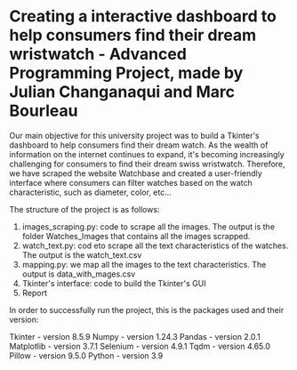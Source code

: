 #  Creating a interactive dashboard to help consumers find their dream wristwatch - Advanced Programming Project, made by Julian Changanaqui and Marc Bourleau 
Our main objective for this university project was to build a Tkinter's dashboard to help consumers find their dream watch. As the wealth of information on the internet continues to expand, it's becoming increasingly challenging for consumers to find their dream swiss wristwatch. Therefore, we have scraped the website Watchbase and created a user-friendly interface where consumers can filter watches based on the watch characteristic, such as diameter, color, etc... 

The structure of the project is as follows:

1. images_scraping.py: code to scrape all the images. The output is the folder Watches_Images that contains all the images scrapped. 
2. watch_text.py: cod eto scrape all the text characteristics of the watches. The output is the watch_text.csv
3. mapping.py: we map all the images to the text characteristics. The output is data_with_mages.csv 
4. Tkinter's interface: code to build the Tkinter's GUI 
5. Report 







In order to successfully run the project, this is the packages used and their version: 

Tkinter - version 8.5.9
Numpy - version 1.24.3
Pandas - version 2.0.1
Matplotlib - version 3.7.1
Selenium - version 4.9.1
Tqdm - version 4.65.0
Pillow - version 9.5.0
Python - version 3.9
